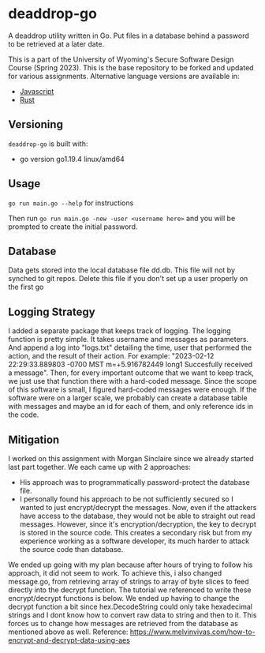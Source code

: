 # deaddrop-go

A deaddrop utility written in Go. Put files in a database behind a password to be retrieved at a later date.

This is a part of the University of Wyoming's Secure Software Design Course (Spring 2023). This is the base repository to be forked and updated for various assignments. Alternative language versions are available in:
- [Javascript](https://github.com/andey-robins/deaddrop-js)
- [Rust](https://github.com/andey-robins/deaddrop-rs)

## Versioning

`deaddrop-go` is built with:
- go version go1.19.4 linux/amd64

## Usage

`go run main.go --help` for instructions

Then run `go run main.go -new -user <username here>` and you will be prompted to create the initial password.

## Database

Data gets stored into the local database file dd.db. This file will not by synched to git repos. Delete this file if you don't set up a user properly on the first go

## Logging Strategy

I added a separate package that keeps track of logging. The logging function is pretty simple. It takes username and messages as parameters. And append a log into "logs.txt" detailing the time, user that performed the action, and the result of their action. For example: "2023-02-12 22:29:33.889803 -0700 MST m=+5.916782449	long1	Succesfully received a message". Then, for every important outcome that we want to keep track, we just use that function there with a hard-coded message. Since the scope of this software is small, I figured hard-coded messages were enough. If the software were on a larger scale, we probably can create a database table with messages and maybe an id for each of them, and only reference ids in the code. 

## Mitigation

I worked on this assignment with Morgan Sinclaire since we already started last part together. We each came up with 2 approaches:

- His approach was to programmatically password-protect the database file.
- I personally found his approach to be not sufficiently secured so I wanted to just encrypt/decrypt the messages. Now, even if the attackers have access to the database, they would not be able to straight out read messages. However, since it's encryption/decryption, the key to decrypt is stored in the source code. This creates a secondary risk but from my experience working as a software developer, its much harder to attack the source code than database.

We ended up going with my plan because after hours of trying to follow his approach, it did not seem to work. To achieve this, i also changed message.go, from retrieving array of strings to array of byte slices to feed directly into the decrypt function. The tutorial we referenced to write these encrypt/decrypt functions is below. We ended up having to change the decrypt function a bit since hex.DecodeString could only take hexadecimal strings and I dont know how to convert raw data to string and then to it. This forces us to change how messages are retrieved from the database as mentioned above as well. Reference:
https://www.melvinvivas.com/how-to-encrypt-and-decrypt-data-using-aes
